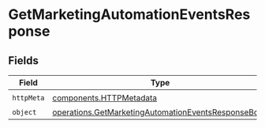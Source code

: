 # GetMarketingAutomationEventsResponse


## Fields

| Field                                                                                                                      | Type                                                                                                                       | Required                                                                                                                   | Description                                                                                                                |
| -------------------------------------------------------------------------------------------------------------------------- | -------------------------------------------------------------------------------------------------------------------------- | -------------------------------------------------------------------------------------------------------------------------- | -------------------------------------------------------------------------------------------------------------------------- |
| `httpMeta`                                                                                                                 | [components.HTTPMetadata](../../models/components/httpmetadata.md)                                                         | :heavy_check_mark:                                                                                                         | N/A                                                                                                                        |
| `object`                                                                                                                   | [operations.GetMarketingAutomationEventsResponseBody](../../models/operations/getmarketingautomationeventsresponsebody.md) | :heavy_minus_sign:                                                                                                         | N/A                                                                                                                        |